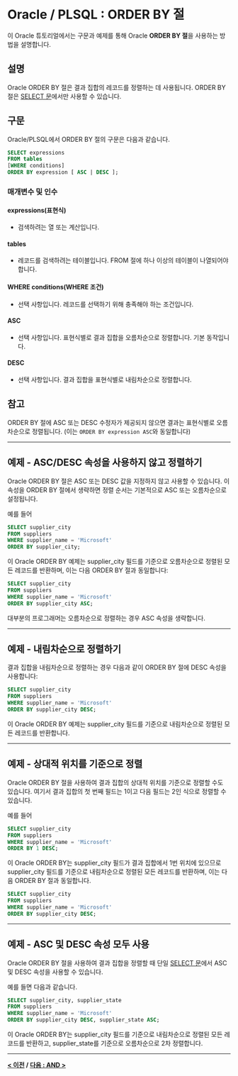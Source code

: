 # Oracle / PLSQL : ORDER BY 절

이 Oracle 튜토리얼에서는 구문과 예제를 통해 Oracle **ORDER BY 절**을 사용하는 방법을 설명합니다.

## 설명
Oracle ORDER BY 절은 결과 집합의 레코드를 정렬하는 데 사용됩니다. ORDER BY 절은 [SELECT 문](SELECT.md)에서만 사용할 수 있습니다.

## 구문
Oracle/PLSQL에서 ORDER BY 절의 구문은 다음과 같습니다.
```SQL
SELECT expressions
FROM tables
[WHERE conditions]
ORDER BY expression [ ASC | DESC ];
```
### 매개변수 및 인수
#### **expressions(표현식)**
- 검색하려는 열 또는 계산입니다.
#### **tables**
- 레코드를 검색하려는 테이블입니다. FROM 절에 하나 이상의 테이블이 나열되어야 합니다.
#### **WHERE conditions(WHERE 조건)**
- 선택 사항입니다. 레코드를 선택하기 위해 충족해야 하는 조건입니다.
#### **ASC**
- 선택 사항입니다. 표현식별로 결과 집합을 오름차순으로 정렬합니다. 기본 동작입니다.
#### **DESC**
- 선택 사항입니다. 결과 집합을 표현식별로 내림차순으로 정렬합니다.

## 참고
ORDER BY 절에 ASC 또는 DESC 수정자가 제공되지 않으면 결과는 표현식별로 오름차순으로 정렬됩니다. (이는 `ORDER BY expression ASC`와 동일합니다)

---
## 예제 - ASC/DESC 속성을 사용하지 않고 정렬하기
Oracle ORDER BY 절은 ASC 또는 DESC 값을 지정하지 않고 사용할 수 있습니다. 이 속성을 ORDER BY 절에서 생략하면 정렬 순서는 기본적으로 ASC 또는 오름차순으로 설정됩니다.

예를 들어
```SQL
SELECT supplier_city
FROM suppliers
WHERE supplier_name = 'Microsoft'
ORDER BY supplier_city;
```
이 Oracle ORDER BY 예제는 supplier_city 필드를 기준으로 오름차순으로 정렬된 모든 레코드를 반환하며, 이는 다음 ORDER BY 절과 동일합니다:
```SQL
SELECT supplier_city
FROM suppliers
WHERE supplier_name = 'Microsoft'
ORDER BY supplier_city ASC;
```
대부분의 프로그래머는 오름차순으로 정렬하는 경우 ASC 속성을 생략합니다.

---
## 예제 - 내림차순으로 정렬하기
결과 집합을 내림차순으로 정렬하는 경우 다음과 같이 ORDER BY 절에 DESC 속성을 사용합니다:
```SQL
SELECT supplier_city
FROM suppliers
WHERE supplier_name = 'Microsoft'
ORDER BY supplier_city DESC;
```
이 Oracle ORDER BY 예제는 supplier_city 필드를 기준으로 내림차순으로 정렬된 모든 레코드를 반환합니다.

---
## 예제 - 상대적 위치를 기준으로 정렬
Oracle ORDER BY 절을 사용하여 결과 집합의 상대적 위치를 기준으로 정렬할 수도 있습니다. 여기서 결과 집합의 첫 번째 필드는 1이고 다음 필드는 2인 식으로 정렬할 수 있습니다.

예를 들어
```SQL
SELECT supplier_city
FROM suppliers
WHERE supplier_name = 'Microsoft'
ORDER BY 1 DESC;
```
이 Oracle ORDER BY는 supplier_city 필드가 결과 집합에서 1번 위치에 있으므로 supplier_city 필드를 기준으로 내림차순으로 정렬된 모든 레코드를 반환하며, 이는 다음 ORDER BY 절과 동일합니다.
```SQL
SELECT supplier_city
FROM suppliers
WHERE supplier_name = 'Microsoft'
ORDER BY supplier_city DESC;
```

---
## 예제 - ASC 및 DESC 속성 모두 사용
Oracle ORDER BY 절을 사용하여 결과 집합을 정렬할 때 단일 [SELECT 문](SELECT.md)에서 ASC 및 DESC 속성을 사용할 수 있습니다.

예를 들면 다음과 같습니다.
```SQL
SELECT supplier_city, supplier_state
FROM suppliers
WHERE supplier_name = 'Microsoft'
ORDER BY supplier_city DESC, supplier_state ASC;
```
이 Oracle ORDER BY는 supplier_city 필드를 기준으로 내림차순으로 정렬된 모든 레코드를 반환하고, supplier_state를 기준으로 오름차순으로 2차 정렬합니다.

---
**[< 이전](WHERE.md) / [다음 : AND >](AND.md)**